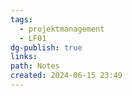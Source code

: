 ```yaml
---
tags:
  - projektmanagement
  - LF01
dg-publish: true
links: 
path: Notes
created: 2024-06-15 23:49
---
```

